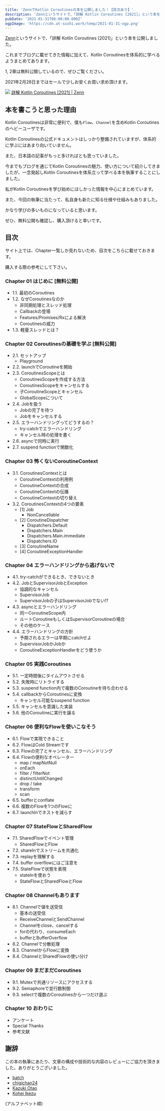 ```yaml
---
title: 'ZennでKotlin Coroutinesの本を公開しました！【目次あり】'
description: 'Zennというサイトで、「詳解 Kotlin Coroutines [2021]」という本を公開しました。\nこれまでブログに載せてきた情報に加えて、Kotlin Coroutinesを体系的に学べるようまとめてあります。\n1, 2章は無料公開しているので、ぜひご覧ください。\n2021年2月28日まではセールで少しお安くお買い求め頂けます。'
pubDate: '2021-01-31T06:00:00.000Z'
ogpImage: 'https://cdn.at-sushi.work/temp/2021-01-31-ogp.png'
---
```


[Zenn](https://zenn.dev/)というサイトで、「詳解 Kotlin Coroutines \[2021\]」という本を公開しました。

これまでブログに載せてきた情報に加えて、Kotlin Coroutinesを体系的に学べるようまとめてあります。

1, 2章は無料公開しているので、ぜひご覧ください。

2021年2月28日まではセールで少しお安くお買い求め頂けます。

[![](https://cdn.at-sushi.work/temp/zenn-coroutines-pr.png)](https://zenn.dev/at_sushi_at/books/edf63219adfc31)
[詳解 Kotlin Coroutines \[2021\] | Zenn](https://zenn.dev/at_sushi_at/books/edf63219adfc31)

## 本を書こうと思った理由
Kotlin Coroutinesは非常に便利で、僕も`Flow`、`Channel`を含めKotlin Coroutinesのヘビーユーザです。

Kotlin Coroutinesの公式ドキュメントはしっかり整備されていますが、体系的に学ぶにはあまり向いていません。

また、日本語の記事がもっと多ければとも思っていました。

今までもブログを通じてKotlin Coroutinesの魅力、使い方について紹介してきましたが、一念発起しKotlin Coroutinesを体系立って学べる本を執筆することにしました。

私がKotlin Coroutinesを学び始めにほしかった情報を中心にまとめています。

また、今回の執筆に当たって、私自身も新たに知る仕様や仕組みもありました。

かなり学びの多いものになっていると思います。

ぜひ、無料公開も確認し、購入頂けると幸いです。

## 目次
サイト上では、Chapter一覧しか見れないため、目次をこちらに載せておきます。

購入する際の参考にして下さい。

### Chapter 01 はじめに \[無料公開\]
* 1.1. 最初のCoroutines
* 1.2. なぜCoroutinesなのか
  * 非同期処理とスレッド処理
  * Callbackの登場
  * Features/Promises/Rxによる解決
  * Coroutinesの威力
* 1.3. 軽量スレッドとは？

### Chapter 02 Coroutinesの基礎を学ぶ \[無料公開\]
* 2.1. セットアップ
  * Playground
* 2.2. launchでCoroutineを開始
* 2.3. CoroutinesScopeとは
  * CoroutinesScopeを作成する方法
  * CoroutinesScopeをキャンセルする
  * 子CoroutineScopeとキャンセル
  * GlobalScopeについて
* 2.4. Jobを扱う
  * Jobの完了を待つ
  * Jobをキャンセルする
* 2.5. エラーハンドリングってどうするの？
  * try-catchでエラーハンドリング
  * キャンセル時の処理を書く
* 2.6. asyncで同時に実行
* 2.7. suspend functionで関数化

### Chapter 03 怖くないCoroutineContext
* 3.1. CoroutinesContextとは
  * CoroutineContextの利用例
  * CoroutineContextの合成
  * CoroutineContextの伝播
  * CoroutineContextの切り替え
* 3.2. CoroutinesContextの4つの要素
  * \[1\] Job
    * NonCancellable
  * \[2\] CoroutineDispatcher
    * Dispatchers.Default
    * Dispatchers.Main
    * Dispatchers.Main.immediate
    * Dispatchers.IO
  * \[3\] CoroutineName
  * \[4\] CoroutineExceptionHandler
	
### Chapter 04 エラーハンドリングから逃げないで
* 4.1. try-catchができるとき、できないとき
* 4.2. JobとSupervisorJobとException
  * 協調的なキャンセル
  * SupervisorJob
  * SupervisorJobの子はSupervisorJobでない!?
* 4.3. asyncとエラーハンドリング
  * 同一CoroutineScope内
  * ルートCoroutineもしくはSupervisorCoroutineの場合
  * その他のケース
* 4.4. エラーハンドリングの方針
  * 予期されるエラーは早期にcatchせよ
  * SupervisorJobかJobか
  * CoroutineExceptionHandlerをどう使うか

### Chapter 05 実践Coroutines
* 5.1. 一定時間後にタイムアウトさせる
* 5.2. 失敗時にリトライする
* 5.3. suspend function内で複数のCoroutineを待ち合わせる
* 5.4. callbackからCoroutinesに変換
  * キャンセル可能なsuspend function
* 5.5. キャンセルを意識した実装
* 5.6. 他のCoroutineに実行を譲る

### Chapter 06 便利なFlowを使いこなそう
* 6.1. Flowで実現できること
* 6.2. FlowはCold Streamです
* 6.3. Flowの完了とキャンセル、エラーハンドリング
* 6.4. Flowの便利なオペレーター
  * map / mapNotNull
  * onEach
  * filter / filterNot
  * distinctUntilChanged
  * drop / take
  * transform
  * scan
* 6.5. bufferとconflate
* 6.6. 複数のFlowを1つのFlowに
* 6.7. launchInでネストを減らす

### Chapter 07 StateFlowとSharedFlow
* 7.1. SharedFlowでイベント管理
  * SharedFlowとFlow
* 7.2. shareInでストリームを共通化
* 7.3. replayを理解する
* 7.4. buffer overflowにはご注意を
* 7.5. StateFlowで状態を表現
  * stateInを使おう
  * StateFlowとSharedFlowとFlow

### Chapter 08 Channelもあります
* 8.1. Channelで値を送受信
  * 基本の送受信
  * ReceiveChannelとSendChannel
  * Channelをclose、cancelする
  * forの代わり、consumeEach
  * bufferとBufferOverflow
* 8.2. Channelで分散処理
* 8.3. ChannelからFlowに変換
* 8.4. ChannelとSharedFlowの使い分け

### Chapter 09 まだまだCoroutines
* 9.1. Mutexで共通リソースにアクセスする
* 9.2. Semaphoreで並行数制御
* 9.3. selectで複数のCoroutinesから一つだけ選ぶ

### Chapter 10 おわりに
* アンケート
* Special Thanks
* 参考文献

##  謝辞
この本の執筆にあたり、文章の構成や技術的な内容のレビューにご協力を頂きました。ありがとうございました。

* [batch](https://github.com/b4tchkn)
* [chigichan24](https://github.com/chigichan24)
* [Kazuki Otao](https://twitter.com/0MeO)
* [Kohei Ikezu](https://github.com/zoothezoo)

(アルファベット順)